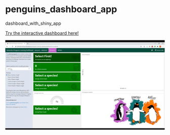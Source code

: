 # penguins_dashboard_app
dashboard_with_shiny_app

[Try the interactive dashboard here!](https://johnnykl-rshiny.shinyapps.io/penguins_learning_dashboard/)

<img src="PenguinsDashboardDemo.gif" width ="550">
